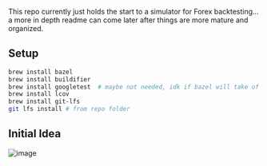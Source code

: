 This repo currently just holds the start to a simulator for Forex backtesting... a more in depth readme can come later after things are more mature and organized.

## Setup
```bash
brew install bazel
brew install buildifier
brew install googletest  # maybe not needed, idk if bazel will take of this
brew install lcov
brew install git-lfs
git lfs install # from repo folder
```

## Initial Idea
![image](./docs/trading_diagram.png)